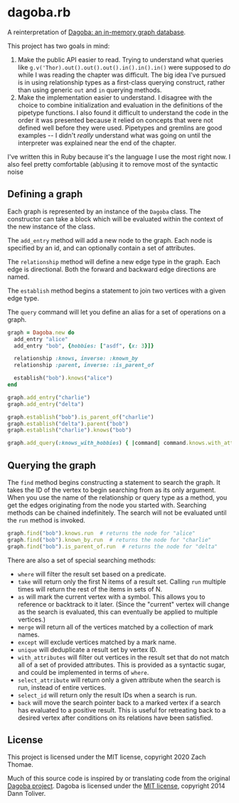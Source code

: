 # dagoba.rb

A reinterpretation of [Dagoba: an in-memory graph database](http://aosabook.org/en/500L/dagoba-an-in-memory-graph-database.html).

This project has two goals in mind:

1. Make the public API easier to read.
   Trying to understand what queries like `g.v('Thor).out().out().out().in().in().in()` were supposed to _do_ while I was reading the chapter was difficult.
   The big idea I've pursued is in using relationship types as a first-class querying construct, rather than using generic `out` and `in` querying methods.
1. Make the implementation easier to understand.
   I disagree with the choice to combine initialization and evaluation in the definitions of the pipetype functions.
   I also found it difficult to understand the code in the order it was presented because it relied on concepts that were not defined well before they were used.
   Pipetypes and gremlins are good examples -- I didn't _really_ understand what was going on until the interpreter was explained near the end of the chapter.

I've written this in Ruby because it's the language I use the most right now.
I also feel pretty comfortable (ab)using it to remove most of the syntactic noise 

## Defining a graph

Each graph is represented by an instance of the `Dagoba` class.
The constructor can take a block which will be evaluated within the context of the new instance of the class.

The `add_entry` method will add a new node to the graph.
Each node is specified by an id, and can optionally contain a set of attributes.

The `relationship` method will define a new edge type in the graph.
Each edge is directional.
Both the forward and backward edge directions are named.

The `establish` method begins a statement to join two vertices with a given edge type.

The `query` command will let you define an alias for a set of operations on a graph.

```ruby
graph = Dagoba.new do
  add_entry "alice"
  add_entry "bob", {hobbies: ["asdf", {x: 3}]}

  relationship :knows, inverse: :known_by
  relationship :parent, inverse: :is_parent_of

  establish("bob").knows("alice")
end

graph.add_entry("charlie")
graph.add_entry("delta")

graph.establish("bob").is_parent_of("charlie")
graph.establish("delta").parent("bob")
graph.establish("charlie").knows("bob")

graph.add_query(:knows_with_hobbies) { |command| command.knows.with_attributes({hobbies: ["skiing"]}) }
```

## Querying the graph

The `find` method begins constructing a statement to search the graph.
It takes the ID of the vertex to begin searching from as its only argument.
When you use the name of the relationship or query type as a method, you get the edges originating from the node you started with.
Searching methods can be chained indefinitely.
The search will not be evaluated until the `run` method is invoked.

```ruby
graph.find("bob").knows.run  # returns the node for "alice"
graph.find("bob").known_by.run  # returns the node for "charlie"
graph.find("bob").is_parent_of.run  # returns the node for "delta"
```
 
There are also a set of special searching methods:

- `where` will filter the result set based on a predicate.
- `take` will return only the first N items of a result set.
   Calling `run` multiple times will return the rest of the items in sets of N.
- `as` will mark the current vertex with a symbol.
   This allows you to reference or backtrack to it later.
   (Since the "current" vertex will change as the search is evaluated, this can eventually be applied to multiple vertices.)
- `merge` will return all of the vertices matched by a collection of mark names.
- `except` will exclude vertices matched by a mark name.
- `unique` will deduplicate a result set by vertex ID.
- `with_attributes` will filter out vertices in the result set that do not match all of a set of provided attributes.
  This is provided as a syntactic sugar, and could be implemented in terms of `where`.
- `select_attribute` will return only a given attribute when the search is run, instead of entire vertices.
- `select_id` will return only the result IDs when a search is run.
- `back` will move the search pointer back to a marked vertex if a search has evaluated to a positive result.
  This is useful for retreating back to a desired vertex after conditions on its relations have been satisfied.

## License

This project is licensed under the MIT license, copyright 2020 Zach Thomae.

Much of this source code is inspired by or translating code from the original [Dagoba project](https://github.com/dxnn/dagoba).
Dagoba is licensed under the [MIT license](https://github.com/dxnn/dagoba/blob/master/LICENSE), copyright 2014 Dann Toliver.
